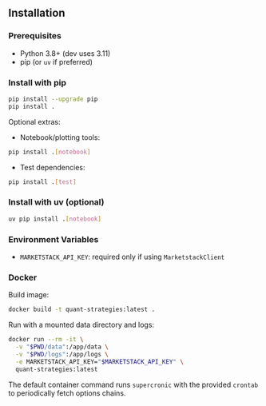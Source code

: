 ## Installation

### Prerequisites

- Python 3.8+ (dev uses 3.11)
- pip (or `uv` if preferred)

### Install with pip

```bash
pip install --upgrade pip
pip install .
```

Optional extras:

- Notebook/plotting tools:

```bash
pip install .[notebook]
```

- Test dependencies:

```bash
pip install .[test]
```

### Install with uv (optional)

```bash
uv pip install .[notebook]
```

### Environment Variables

- `MARKETSTACK_API_KEY`: required only if using `MarketstackClient`

### Docker

Build image:

```bash
docker build -t quant-strategies:latest .
```

Run with a mounted data directory and logs:

```bash
docker run --rm -it \
  -v "$PWD/data":/app/data \
  -v "$PWD/logs":/app/logs \
  -e MARKETSTACK_API_KEY="$MARKETSTACK_API_KEY" \
  quant-strategies:latest
```

The default container command runs `supercronic` with the provided `crontab` to periodically fetch options chains.

